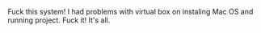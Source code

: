Fuck this system! I had problems with virtual box on instaling Mac OS and running project. Fuck it! It's all.
